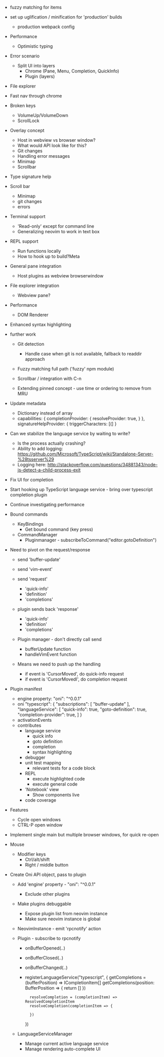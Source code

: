 - fuzzy matching for items
- set up uglification / minification for 'production' builds
    - production webpack config

- Performance
    - Optimistic typing


- Error scenario
    - Split UI into layers
        - Chrome (Pane, Menu, Completion, QuickInfo)
        - Plugin (layers)

- File explorer

- Fast nav through chrome

- Broken keys
    - VolumeUp/VolumeDown
    - ScrollLock

- Overlay concept
    - Host in webview vs browser window?
    - What would API look like for this?
    - Git changes
    - Handling error messages
    - Minimap
    - Scrollbar

- Type signature help
- Scroll bar
    - Minimap
    - git changes
    - errors

- Terminal support
    - 'Read-only' except for command line
    - Generalizing neovim to work in text box

- REPL support
    - Run functions locally
    - How to hook up to build?Meta

- General pane integration
    - Host plugins as webview browserwindow

- File explorer integration
    - Webview pane?
- Performance
    - DOM Renderer
- Enhanced syntax highlighting

- <C-P> further work
    - Git detection
        - Handle case when git is not available, fallback to readdir approach

    - Fuzzy matching full path ('fuzzy' npm module)
    - Scrollbar / integration with C-n
    - Extending pinned concept - use time or ordering to remove from MRU


- Update metadata
    - Dictionary instead of array
    - capabilities: {
        completionProvider: {
            resolveProvider: true,
            }
        },
        signatureHelpProvider: {
            triggerCharacters: [(]
        }

- Can we stabilize the language service by waiting to write?
    - Is the process actually crashing?
    - Ability to add logging: https://github.com/Microsoft/TypeScript/wiki/Standalone-Server-%28tsserver%29
    - Logging here: http://stackoverflow.com/questions/34881343/node-js-detect-a-child-process-exit

- Fix UI for completion

- Start hooking up TypeScript language service - bring over typescript completion plugin

- Continue investigating performance

- Bound commands
    - KeyBindings
        - Get bound command (key press)
    - CommandManager
        - Pluginmanager - subscribeToCommand("editor.gotoDefinition")

- Need to pivot on the request/response
    - send 'buffer-update'
    - send 'vim-event'
    - send 'request'
        - 'quick-info'
        - 'definition'
        - 'completions'

    - plugin sends back 'response'
        - 'quick-info'
        - 'definition'
        - 'completions'

    - Plugin manager - don't directly call send
        - bufferUpdate function
        - handleVimEvent function

    - Means we need to push up the handling
        - if event is 'CursorMoved', do quick-info request
        - if event is 'CursorMovedI', do completion request

- Plugin manifest
    - engine property: "oni": "^0.0.1"
    - oni
        "typescript": {
            "subscriptions": [
                "buffer-update"
            ],
            "languageService": [
                "quick-info": true,
                "goto-definition": true,
                "completion-provider": true,
            ]
        }
    - activationEvents
    - contributes
        - language service
            - quick info
            - goto definition
            - completion
            - syntax highlighting
        - debugger
        - unit test mapping
            - relevant tests for a code block
        - REPL
            - execute highlighted code
            - execute general code
        - 'Notebook' view
            - Show components live
        - code coverage

- Features
    - Cycle open windows
    - CTRL-P open window

- Implement single main but multiple browser windows, for quick re-open

- Mouse
    - Modifier keys
        - Ctrl/alt/shift
        - Right / middle button

- Create Oni API object, pass to plugin
    - Add 'engine' property - "oni": "^0.0.1"
        - Exclude other plugins
    - Make plugins debuggable
        - Expose plugin list from neovim instance
        - Make sure neovim instance is global
    - NeovimInstance - emit 'rpcnotify' action

    - Plugin - subscribe to rpcnotify
        - onBufferOpened(..)
        - onBufferClosed(..)
        - onBufferChanged(..)

        - registerLanguageService("typescript", {
                getCompletions = (bufferPosition) => ICompletionItem[]
                getCompletions(position: BufferPosition => {
                    return []
                })

                resolveCompletion = (completionItem) => ResolvedCompletionItem
                resolveCompletion(completionItem => {

                })
            })

    - LanguageServiceManager
        - Manage current active language service
        - Manage rendering auto-complete UI
